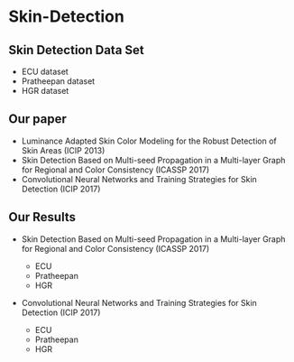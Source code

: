# Skin-Detection
## Skin Detection Data Set
* ECU dataset
* Pratheepan dataset
* HGR dataset


## Our paper
* Luminance Adapted Skin Color Modeling for the Robust Detection of Skin Areas (ICIP 2013)
* Skin Detection Based on Multi-seed Propagation in a Multi-layer Graph for Regional and Color Consistency (ICASSP 2017)
* Convolutional Neural Networks and Training Strategies for Skin Detection (ICIP 2017)

## Our Results

* Skin Detection Based on Multi-seed Propagation in a Multi-layer Graph for Regional and Color Consistency (ICASSP 2017)
    * ECU
    * Pratheepan
    * HGR
    
* Convolutional Neural Networks and Training Strategies for Skin Detection (ICIP 2017)
    * ECU
    * Pratheepan
    * HGR

